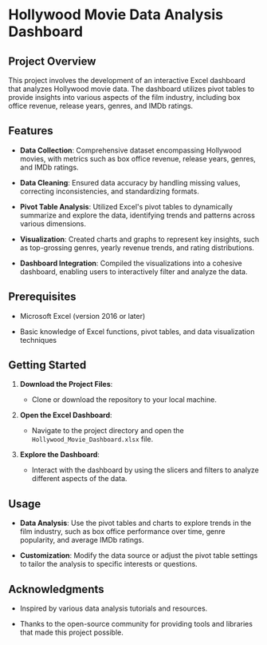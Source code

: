 # Hollywood Movie Data Analysis Dashboard

## Project Overview

This project involves the development of an interactive Excel dashboard that analyzes Hollywood movie data. The dashboard utilizes pivot tables to provide insights into various aspects of the film industry, including box office revenue, release years, genres, and IMDb ratings.

## Features

- **Data Collection**: Comprehensive dataset encompassing Hollywood movies, with metrics such as box office revenue, release years, genres, and IMDb ratings.

- **Data Cleaning**: Ensured data accuracy by handling missing values, correcting inconsistencies, and standardizing formats.

- **Pivot Table Analysis**: Utilized Excel's pivot tables to dynamically summarize and explore the data, identifying trends and patterns across various dimensions.

- **Visualization**: Created charts and graphs to represent key insights, such as top-grossing genres, yearly revenue trends, and rating distributions.

- **Dashboard Integration**: Compiled the visualizations into a cohesive dashboard, enabling users to interactively filter and analyze the data.

## Prerequisites

- Microsoft Excel (version 2016 or later)

- Basic knowledge of Excel functions, pivot tables, and data visualization techniques

## Getting Started

1. **Download the Project Files**:
   - Clone or download the repository to your local machine.

2. **Open the Excel Dashboard**:
   - Navigate to the project directory and open the `Hollywood_Movie_Dashboard.xlsx` file.

3. **Explore the Dashboard**:
   - Interact with the dashboard by using the slicers and filters to analyze different aspects of the data.

## Usage

- **Data Analysis**: Use the pivot tables and charts to explore trends in the film industry, such as box office performance over time, genre popularity, and average IMDb ratings.

- **Customization**: Modify the data source or adjust the pivot table settings to tailor the analysis to specific interests or questions.


## Acknowledgments

- Inspired by various data analysis tutorials and resources.

- Thanks to the open-source community for providing tools and libraries that made this project possible.


